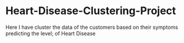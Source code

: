 # Heart-Disease-Clustering-Project
Here I have cluster the data of the customers based on their symptoms predicting the level; of Heart Disease
